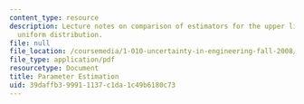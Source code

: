 ```yaml
---
content_type: resource
description: Lecture notes on comparison of estimators for the upper limit of the
  uniform distribution.
file: null
file_location: /coursemedia/1-010-uncertainty-in-engineering-fall-2008/39daffb399911137c1da1c49b6180c73_app_19.pdf
file_type: application/pdf
resourcetype: Document
title: Parameter Estimation
uid: 39daffb3-9991-1137-c1da-1c49b6180c73
---
```

